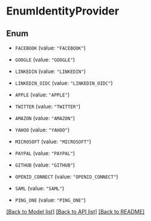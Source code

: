 # EnumIdentityProvider

## Enum


* `FACEBOOK` (value: `"FACEBOOK"`)

* `GOOGLE` (value: `"GOOGLE"`)

* `LINKEDIN` (value: `"LINKEDIN"`)

* `LINKEDIN_OIDC` (value: `"LINKEDIN_OIDC"`)

* `APPLE` (value: `"APPLE"`)

* `TWITTER` (value: `"TWITTER"`)

* `AMAZON` (value: `"AMAZON"`)

* `YAHOO` (value: `"YAHOO"`)

* `MICROSOFT` (value: `"MICROSOFT"`)

* `PAYPAL` (value: `"PAYPAL"`)

* `GITHUB` (value: `"GITHUB"`)

* `OPENID_CONNECT` (value: `"OPENID_CONNECT"`)

* `SAML` (value: `"SAML"`)

* `PING_ONE` (value: `"PING_ONE"`)


[[Back to Model list]](../README.md#documentation-for-models) [[Back to API list]](../README.md#documentation-for-api-endpoints) [[Back to README]](../README.md)


